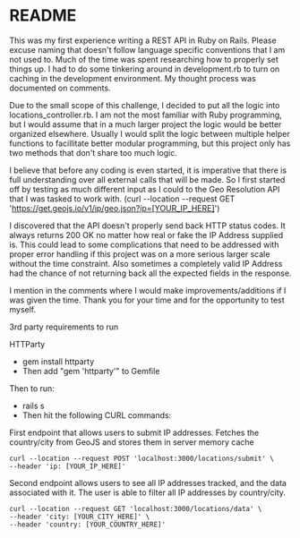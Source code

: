 # README

This was my first experience writing a REST API in Ruby on Rails. Please excuse naming that doesn't follow language specific conventions that I am not used to.
Much of the time was spent researching how to properly set things up. I had to do some tinkering around in development.rb to turn on caching in the development environment.
My thought process was documented on comments.

Due to the small scope of this challenge, I decided to put all the logic into locations_controller.rb. I am not the most familiar with
Ruby programming, but I would assume that in a much larger project the logic would be better organized elsewhere. 
Usually I would split the logic between multiple helper functions to facillitate better modular programming, but this project only has two methods 
that don't share too much logic.

I believe that before any coding is even started, it is imperative that there is full understanding over all external calls that will be made. So I first started off
by testing as much different input as I could to the Geo Resolution API that I was tasked to work with. 
(curl --location --request GET 'https://get.geojs.io/v1/ip/geo.json?ip=[YOUR_IP_HERE]')

I discovered that the API doesn't properly send back HTTP status codes. It always returns 200 OK no matter how real or fake the IP Address supplied is. This could lead to some complications that need to be addressed with proper error handling if this project was on a more serious larger scale without the time constraint. Also sometimes a completely
valid IP Address had the chance of not returning back all the expected fields in the response. 

I mention in the comments where I would make improvements/additions if I was given the time. Thank you for your time and for the opportunity to test myself.

3rd party requirements to run

HTTParty
- gem install httparty
- Then add "gem 'httparty'" to Gemfile


Then to run:

- rails s
- Then hit the following CURL commands:

First endpoint that allows users to submit IP addresses. Fetches the country/city from GeoJS and stores them in server memory cache

```
curl --location --request POST 'localhost:3000/locations/submit' \
--header 'ip: [YOUR_IP_HERE]'
```

Second endpoint allows users to see all IP addresses tracked, and the data associated with it. The user is able to filter all IP addresses by country/city.

```
curl --location --request GET 'localhost:3000/locations/data' \
--header 'city: [YOUR_CITY_HERE]' \
--header 'country: [YOUR_COUNTRY_HERE]'
```
